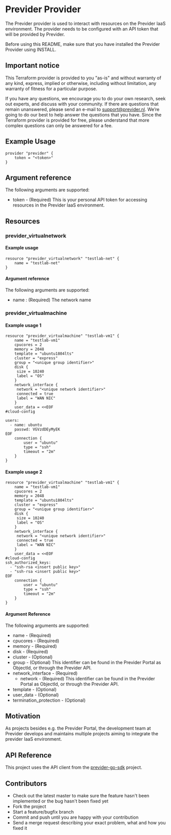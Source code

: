 # Previder Provider

The Previder provider is used to interact with resources on the Previder IaaS environment. 
The provider needs to be configured with an API token that will be provided by Previder.

Before using this README, make sure that you have installed the Previder Provider using INSTALL.


## Important notice

This Terraform provider is provided to you "as-is" and without warranty of any kind, express, implied or otherwise, including without limitation, any warranty of fitness for a particular purpose.

If you have any questions, we encourage you to do your own research, seek out experts, and discuss with your community.
If there are questions that remain unanswered, please send an e-mail to support@previder.nl. We’re going to do our best to help answer the questions that you have. Since the Terraform provider is provided for free, please understand that more complex questions can only be answered  for a fee.

## Example Usage 
```
provider "previder" {
    token = "<token>"
}
```
## Argument reference
The following arguments are supported:
- token - (Required) This is your personal API token for accessing resources in the Previder IaaS environment.


## Resources
### previder_virtualnetwork

#### Example usage
```
resource "previder_virtualnetwork" "testlab-net" {
    name = "testlab-net"
}
```
#### Argument reference

The following arguments are supported:
- name : (Required) The network name

### previder_virtualmachine
#### Example usage 1
```
resource "previder_virtualmachine" "testlab-vm1" {
    name = "testlab-vm1"
    cpucores = 2
    memory = 2048
    template = "ubuntu1804lts"
    cluster = "express"
    group = "<unique group identifier>"
    disk {
     size = 10240
     label = "OS"
    }
    network_interface {
     network = "<unique network identifier>"
	 connected = true
	 label = "WAN NIC"
    }
    user_data = <<EOF
#cloud-config

users:
  - name: ubuntu
    passwd: VGVzdDEyMyEK
EOF
    connection {
        user = "ubuntu"
        type = "ssh"
        timeout = "2m"
    }
}
```

#### Example usage 2
```
resource "previder_virtualmachine" "testlab-vm1" {
    name = "testlab-vm1"
    cpucores = 2
    memory = 2048
    template = "ubuntu1804lts"
    cluster = "express"
    group = "<unique group identifier>"
    disk {
     size = 10240
     label = "OS"
    }
    network_interface {
     network = "<unique network identifier>"
	 connected = true
	 label = "WAN NIC"
    }
	user_data = <<EOF
#cloud-config
ssh_authorized_keys:
  - "ssh-rsa <insert public key>"
  - "ssh-rsa <insert public key>"
EOF
    connection {
        user = "ubuntu"
        type = "ssh"
        timeout = "2m"
    }
}
```

#### Argument Reference
The following arguments are supported:
- name - (Required) 
- cpucores - (Required)
- memory - (Required)
- disk - (Required)
- cluster - (Optional)
- group - (Optional) This identifier can be found in the Previder Portal as ObjectId, or through the Previder API. 
- network_interface - (Required)
    - network - (Required) This identifier can be found in the Previder Portal as ObjectId, or through the Previder API.
- template - (Optional)
- user_data - (Optional)
- termination_protection - (Optional)

## Motivation

As projects besides e.g. the Previder Portal, the development team at Previder develops and maintains multiple projects aiming to integrate the previder IaaS environment.

## API Reference

This project uses the API client from the [previder-go-sdk](https://github.com/previder/previder-go-sdk) project.

## Contributors

* Check out the latest master to make sure the feature hasn't been implemented or the bug hasn't been fixed yet
* Fork the project
* Start a feature/bugfix branch
* Commit and push until you are happy with your contribution
* Send a merge request describing your exact problem, what and how you fixed it

